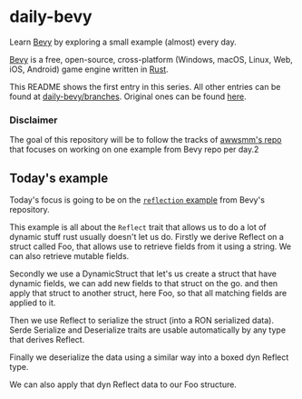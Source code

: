 # daily-bevy

Learn [Bevy](https://bevyengine.org/) by exploring a small example (almost) every day.

[Bevy](https://github.com/bevyengine/bevy/) is a free, open-source, cross-platform (Windows, macOS, Linux, Web, iOS, Android) game engine written in [Rust](https://www.rust-lang.org/).

This README shows the first entry in this series. All other entries can be found at [daily-bevy/branches](https://github.com/vroussea/daily-bevy/branches).
Original ones can be found [here](https://github.com/awwsmm/daily-bevy/branches).

### Disclaimer
The goal of this repository will be to follow the tracks of [awwsmm's repo](https://github.com/awwsmm/daily-bevy/blob/master/README.md) that focuses on working on one example from Bevy repo per day.2

## Today's example
Today's focus is going to be on the [`reflection` example](https://github.com/bevyengine/bevy/blob/v0.12.1/examples/reflection/reflection.rs) from Bevy's repository.

This example is all about the `Reflect` trait that allows us to do a lot of dynamic stuff rust usually doesn't let us do.
Firstly we derive Reflect on a struct called Foo, that allows use to retrieve fields from it using a string. We can also retrieve mutable fields.

Secondly we use a DynamicStruct that let's us create a struct that have dynamic fields, we can add new fields to that struct on the go. and then apply that struct to another struct, here Foo, so that all matching fields are applied to it.

Then we use Reflect to serialize the struct (into a RON serialized data). Serde Serialize and Deserialize traits are usable automatically by any type that derives Reflect.

Finally we deserialize the data using a similar way into a boxed dyn Reflect type.

We can also apply that dyn Reflect data to our Foo structure.